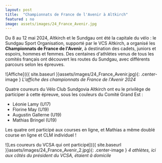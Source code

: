 ```yaml
---
layout: post
title:  "Championnats de France de l'Avenir à Altkirch"
featured : no
image: assets/images/24_France_Avenir.jpg
---
```


Du 8 au 12 mai 2024, Altkirch et le Sundgau ont été la capitale du vélo : le Sundgau Sport Organisation, supporté par le VCS Altkirch, a organisé les **Championnats de France de l'Avenir**, à destination des cadets, juniors et espoirs, hommes et femmes. Des centaines d'athlètes venus de tous les comités français ont découvert les routes du Sundgau, avec différents parcours selon les épreuves.

![Affiche]({{ site.baseurl }}assets/images/24_France_Avenir.jpg){: .center-image }
_L'affiche des championnats de France de l'Avenir 2024_

Quatre coureurs du Vélo Club Sundgovia Altkirch ont eu le privilège de participer à cette épreuve, sous les couleurs du Comité Grand Est :

* Léonie Lamy (U17)
* Florine May (U19)
* Augustin Gallerne (U19)
* Mathias Bringel (U19)

Les quatre ont participé aux courses en ligne, et Mathias a même doublé course en ligne et CLM individuel !

![Les coureurs du VCSA qui ont participé]({{ site.baseurl }}assets/images/24_France_Avenir_2.jpg){: .center-image }
_4 athlètes, ici aux côtés du président du VCSA, étaient à domicile_











